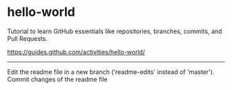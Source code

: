 # hello-world
Tutorial to learn GitHub essentials like repositories, branches, commits, and Pull Requests.

https://guides.github.com/activities/hello-world/

*******************************************************************
Edit the readme file in a new branch ('readme-edits' instead of 'master').
Commit changes of the readme file
